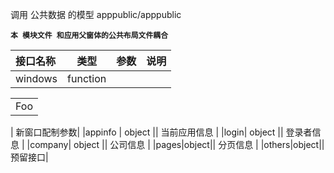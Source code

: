 调用 公共数据 的模型
apppublic/apppublic

**`本 模块文件 和应用父窗体的公共布局文件耦合`**

| 接口名称  | 类型 | 参数  |说明     |
| :--------  |  ------- | ------| -------- |
|windows | function | 
<table>
    <tr>
        <td>Foo</td>
    </tr>
</table> | 新窗口配制参数|
|appinfo | object || 当前应用信息 |
|login| object || 登录者信息 |
|company| object || 公司信息 |
|pages|object|| 分页信息 |
|others|object||预留接口|